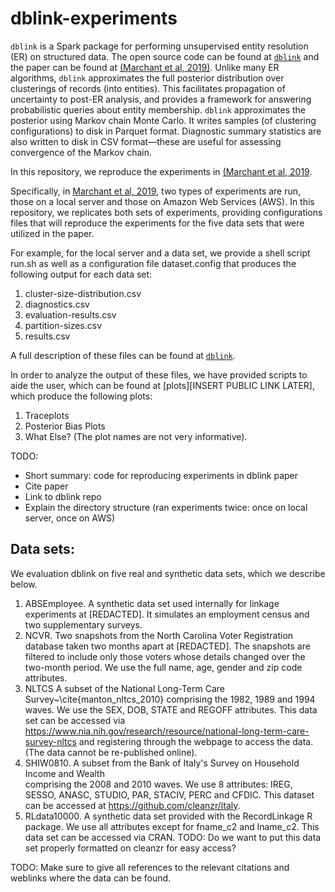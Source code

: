 # dblink-experiments

`dblink` is a Spark package for performing unsupervised entity resolution 
(ER) on structured data. The open source code can be found at [`dblink`](https://github.com/cleanzr/dblink/) and the 
paper can be found at [(Marchant et al, 2019)](https://arxiv.org/abs/1909.06039). Unlike many ER algorithms, `dblink` approximates the full posterior distribution over clusterings of records (into entities).
This facilitates propagation of uncertainty to post-ER analysis, 
and provides a framework for answering probabilistic queries about entity 
membership. `dblink` approximates the posterior using Markov chain Monte Carlo.
It writes samples (of clustering configurations) to disk in Parquet format.
Diagnostic summary statistics are also written to disk in CSV format—these are 
useful for assessing convergence of the Markov chain.

In this repository, we reproduce the experiments in [(Marchant et al, 2019](https://arxiv.org/abs/1909.06039). 

Specifically, in [Marchant et al, 2019](https://arxiv.org/abs/1909.06039), two types of experiments are run, those on a local server and those on Amazon Web Services (AWS). In this repository, we replicates both sets of experiments, providing configurations files that will reproduce the experiments for the five data sets that were utilized in the paper. 

For example, for the local server and a data set, we provide a shell script run.sh as well as a configuration file dataset.config that produces the following output for each data set:

1. cluster-size-distribution.csv
2. diagnostics.csv
3. evaluation-results.csv
4. partition-sizes.csv
5. results.csv

A full description of these files can be found at [`dblink`](https://github.com/cleanzr/dblink/). 

In order to analyze the output of these files, we have provided scripts to aide the user, which can be found at 
[plots][INSERT PUBLIC LINK LATER], which produce the following plots:

1. Traceplots
2. Posterior Bias Plots
3. What Else? (The plot names are not very informative). 


TODO:
* Short summary: code for reproducing experiments in dblink paper
* Cite paper
* Link to dblink repo
* Explain the directory structure (ran experiments twice: once on local server, once on AWS)

## Data sets:

We evaluation dblink on five real and synthetic data sets, which we describe below. 

1. ABSEmployee. A synthetic data set used 
  internally for linkage experiments at [REDACTED].
  It simulates an employment census and two supplementary 
  surveys. 
2. NCVR. Two snapshots from the North Carolina 
  Voter Registration database taken two months 
  apart at [REDACTED]. The snapshots are filtered to include only those voters 
  whose details changed over the two-month period.
  We use the full name, age, gender and zip code attributes.
 3. NLTCS  A subset of the National Long-Term 
  Care Survey~\cite{manton_nltcs_2010} comprising the 
  1982, 1989 and 1994 waves. We use the SEX, DOB, STATE and REGOFF attributes.
  This data set can be accessed via https://www.nia.nih.gov/research/resource/national-long-term-care-survey-nltcs
  and registering through the webpage to access the data. (The data cannot be re-published online). 
  4. SHIW0810. A subset from the Bank of Italy's 
  Survey on Household Income and Wealth  
  comprising the 2008 and 2010 waves. We use 8 attributes: IREG, SESSO, ANASC, STUDIO, PAR, 
  STACIV, PERC and CFDIC.
  This dataset can be accessed at https://github.com/cleanzr/italy.
  5. RLdata10000.  A synthetic data set provided 
  with the RecordLinkage R 
  package. We use all attributes except for fname\_c2 and lname\_c2.
  This data set can be accessed via CRAN. TODO: Do we want to put this data set properly formatted on cleanzr for easy access?  
 
 TODO: Make sure to give all references to the relevant citations and weblinks where the data can be found. 
